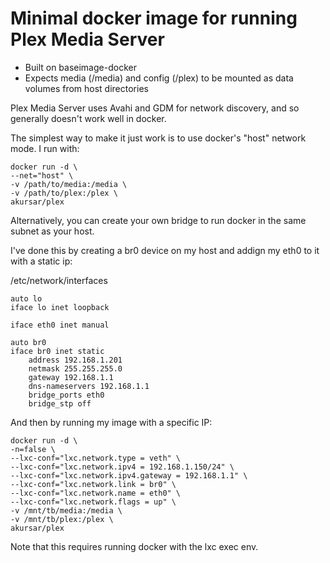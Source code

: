 # Minimal docker image for running Plex Media Server

- Built on baseimage-docker
- Expects media (/media) and config (/plex) to be mounted as data volumes from host directories

Plex Media Server uses Avahi and GDM for network discovery, and so generally doesn't work well in docker.

The simplest way to make it just work is to use docker's "host" network mode. I run with:

    docker run -d \
    --net="host" \
    -v /path/to/media:/media \
    -v /path/to/plex:/plex \
    akursar/plex

Alternatively, you can create your own bridge to run docker in the same subnet as your host.

I've done this by creating a br0 device on my host and addign my eth0 to it with a static ip:

/etc/network/interfaces

    auto lo
    iface lo inet loopback

    iface eth0 inet manual

    auto br0
    iface br0 inet static
        address 192.168.1.201
        netmask 255.255.255.0
        gateway 192.168.1.1
        dns-nameservers 192.168.1.1
        bridge_ports eth0
        bridge_stp off

And then by running my image with a specific IP:

    docker run -d \
    -n=false \
    --lxc-conf="lxc.network.type = veth" \
    --lxc-conf="lxc.network.ipv4 = 192.168.1.150/24" \
    --lxc-conf="lxc.network.ipv4.gateway = 192.168.1.1" \
    --lxc-conf="lxc.network.link = br0" \
    --lxc-conf="lxc.network.name = eth0" \
    --lxc-conf="lxc.network.flags = up" \
    -v /mnt/tb/media:/media \
    -v /mnt/tb/plex:/plex \
    akursar/plex

Note that this requires running docker with the lxc exec env.
